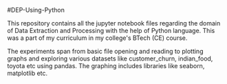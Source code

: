 #DEP-Using-Python

This repository contains all the jupyter notebook files regarding the domain of Data Extraction and Processing with the help of Python language. 
This was a part of my curriculum in my college's BTech (CE) course.

The experiments span from basic file opening and reading to plotting graphs and exploring various datasets like customer_churn, indian_food, toyota etc using pandas. 
The graphing includes libraries like seaborn, matplotlib etc.
